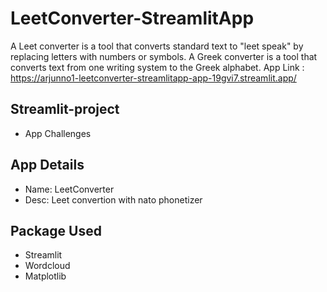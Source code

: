 # LeetConverter-StreamlitApp
A Leet converter is a tool that converts standard text to "leet speak" by replacing letters with numbers or symbols.
A Greek converter is a tool that converts text from one writing system to the Greek alphabet.
App Link : https://arjunno1-leetconverter-streamlitapp-app-19gvi7.streamlit.app/
## Streamlit-project
+ App Challenges

## App Details
+ Name: LeetConverter
+ Desc: Leet convertion with nato phonetizer

## Package Used
+ Streamlit
+ Wordcloud
+ Matplotlib
